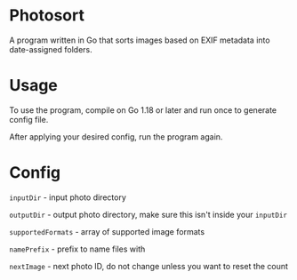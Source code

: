 # Photosort
A program written in Go that sorts images based on EXIF metadata into date-assigned folders.

# Usage
To use the program, compile on Go 1.18 or later and run once to generate config file.

After applying your desired config, run the program again.

# Config
`inputDir` - input photo directory

`outputDir` - output photo directory, make sure this isn't inside your `inputDir`

`supportedFormats` - array of supported image formats

`namePrefix` - prefix to name files with

`nextImage` - next photo ID, do not change unless you want to reset the count
